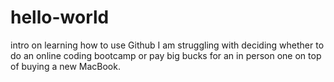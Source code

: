 # hello-world
intro on learning how to use Github
I am struggling with deciding whether to do an online coding bootcamp or pay big bucks for an in person one on top of buying a new MacBook. 
